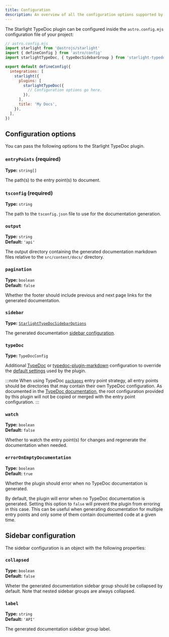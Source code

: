 ```yaml
---
title: Configuration
description: An overview of all the configuration options supported by the Starlight TypeDoc plugin.
---
```


The Starlight TypeDoc plugin can be configured inside the `astro.config.mjs` configuration file of your project:

```js {11}
// astro.config.mjs
import starlight from '@astrojs/starlight'
import { defineConfig } from 'astro/config'
import starlightTypeDoc, { typeDocSidebarGroup } from 'starlight-typedoc'

export default defineConfig({
  integrations: [
    starlight({
      plugins: [
        starlightTypeDoc({
          // Configuration options go here.
        }),
      ],
      title: 'My Docs',
    }),
  ],
})
```

## Configuration options

You can pass the following options to the Starlight TypeDoc plugin.

### `entryPoints` (required)

**Type:** `string[]`

The path(s) to the entry point(s) to document.

### `tsconfig` (required)

**Type:** `string`

The path to the `tsconfig.json` file to use for the documentation generation.

### `output`

**Type:** `string`  
**Default:** `'api'`

The output directory containing the generated documentation markdown files relative to the `src/content/docs/` directory.

### `pagination`

**Type:** `boolean`  
**Default:** `false`

Whether the footer should include previous and next page links for the generated documentation.

### `sidebar`

**Type:** [`StarlightTypeDocSidebarOptions`](#sidebar-configuration)

The generated documentation [sidebar configuration](#sidebar-configuration).

### `typeDoc`

**Type:** `TypeDocConfig`

Additional [TypeDoc](https://typedoc.org/options) or [typedoc-plugin-markdown](https://github.com/tgreyuk/typedoc-plugin-markdown/blob/next/packages/typedoc-plugin-markdown/docs/usage/options.md) configuration to override the [default settings](https://github.com/HiDeoo/starlight-typedoc/blob/main/packages/starlight-typedoc/libs/typedoc.ts#L21-L28) used by the plugin.

:::note
When using TypeDoc [`packages`](https://typedoc.org/options/input/#packages) entry point strategy, all entry points should be directories that may contain their own TypeDoc configuration.
As documented in the [TypeDoc documentation](https://typedoc.org/options/input/#packages), the root configuration provided by this plugin will not be copied or merged with the entry point configuration.
:::

### `watch`

**Type:** `boolean`  
**Default:** `false`

Whether to watch the entry point(s) for changes and regenerate the documentation when needed.

### `errorOnEmptyDocumentation`

**Type:** `boolean`  
**Default:** `true`

Whether the plugin should error when no TypeDoc documentation is generated.

By default, the plugin will error when no TypeDoc documentation is generated.
Setting this option to `false` will prevent the plugin from erroring in this case.
This can be useful when generating documentation for multiple entry points and only some of them contain documented code at a given time.

## Sidebar configuration

The sidebar configuration is an object with the following properties:

### `collapsed`

**Type:** `boolean`  
**Default:** `false`

Wheter the generated documentation sidebar group should be collapsed by default.
Note that nested sidebar groups are always collapsed.

### `label`

**Type:** `string`  
**Default:** `'API'`

The generated documentation sidebar group label.
